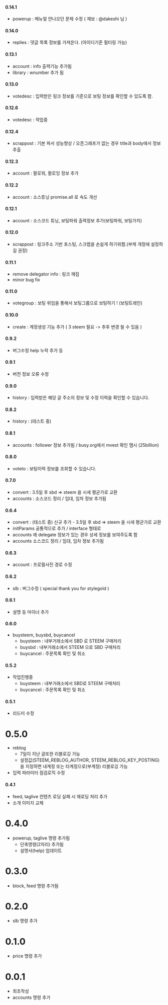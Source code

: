 #### 0.14.1

* powerup : 메뉴얼 안나오던 문제 수정 ( 제보 : @dakeshi 님 ) 

#### 0.14.0

* replies : 댓글 목록 정보를 가져온다. (아이디기준 필터링 가능)


#### 0.13.1

* account : info 출력기능 추가됨
* library : wnumber 추가 됨

#### 0.13.0

* votedesc : 입력받은 링크 정보를 기준으로 보팅 정보를 확인할 수 있도록 함.

#### 0.12.6

* votedesc : 작업중

#### 0.12.4

* scrappost : 기본 파서 성능향상 / 오픈그래프가 없는 경우 title과 body에서 정보 추출

#### 0.12.3

* account : 팔로워, 팔로잉 정보 추가

#### 0.12.2

* account : 소스튜닝 promise.all 로 속도 개선

#### 0.12.1

* account : 소스코드 튜닝, 보팅파워 출력정보 추가(보팅파워, 보팅가치)

#### 0.12.0

* scrappost : 링크주소 기반 포스팅, 스크랩을 손쉽게 하기위함.(부캐 개정에 설정하길 권장)

#### 0.11.1

* remove delegator info : 링크 깨짐
* minor bug fix

#### 0.11.0

* votegroup : 보팅 위임을 통해서 보팅그룹으로 보팅하기 ! (보팅트레인)

#### 0.10.0

* create : 계정생성 기능 추가 ( 3 steem 필요 -> 추후 변경 될 수 있음 )

#### 0.9.2

* 버그수정 help 누락 추가 등

#### 0.9.1

* 버전 정보 오류 수정

#### 0.9.0

* history : 입력받은 해당 글 주소의 정보 및 수정 이력을 확인할 수 있습니다.

#### 0.8.2

* history : (테스트 중)

#### 0.8.1

* accounts : follower 정보 추가됨 / busy.org에서 mvest 확인 땜시 (25billion)

#### 0.8.0

* voteto : 보팅이력 정보를 조회할 수 있습니다.

#### 0.7.0

* convert : 3.5일 후 sbd => steem 을 시세 평균가로 교환
* accounts : 소스코드 정리 / 임대, 임차 정보 추가됨

#### 0.6.4

* convert : (테스트 중) 신규 추가 - 3.5일 후 sbd => steem 을 시세 평균가로 교환
* initParams 공통적으로 추가 / interface 형태로 
* accounts 에 delegate 정보가 있는 경우 상세 정보를 보여주도록 함
* accounts 소스코드 정리 / 임대, 임차 정보 추가됨

#### 0.6.3

* account : 프로필사진 경로 수정

#### 0.6.2

* slb : 버그수정 ( special thank you for stylegold )

#### 0.6.1

* 설명 등 마이너 추가

#### 0.6.0

* buysteem, buysbd, buycancel
  * buysteem : 내부거래소에서 SBD 로 STEEM 구매처리
  * buysbd : 내부거래소에서 STEEM 으로 SBD 구매처리
  * buycancel : 주문목록 확인 및 취소

#### 0.5.2

* 작업진행중
  * buysteem : 내부거래소에서 SBD로 STEEM 구매처리
  * buycancel : 주문목록 확인 및 취소

#### 0.5.1

* 리드미 수정

# 0.5.0

* reblog
  * 7일이 지난 글또한 리블로깅 가능
  * 설정값(STEEM_REBLOG_AUTHOR, STEEM_REBLOG_KEY_POSTING)을 지정하면 내계정 또는 타계정으로(부계정) 리블로깅 가능
* 입력 파라미터 점검로직 수정

#### 0.4.1

* feed, taglive 컨텐츠 로딩 실패 시 재로딩 처리 추가
* 소개 이미지 교체

# 0.4.0

* powerup, taglive 명령 추가됨
  * 단축명령(2자리) 추가됨
  * 설명서(help) 업데이트

# 0.3.0

* block, feed 명령 추가됨

# 0.2.0

* slb 명령 추가

# 0.1.0

* price 명령 추가

# 0.0.1

* 최초작성
* accounts 명령 추가